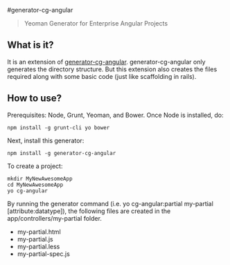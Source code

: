 #generator-cg-angular

>Yeoman Generator for Enterprise Angular Projects

What is it?
-------------

It is an extension of [generator-cg-angular](https://github.com/cgross/generator-cg-angular).
generator-cg-angular only generates the directory structure. But this extension also creates the files required along with some basic code (just like scaffolding in rails).

How to use?
-------------

Prerequisites: Node, Grunt, Yeoman, and Bower.  Once Node is installed, do:

    npm install -g grunt-cli yo bower

Next, install this generator:

    npm install -g generator-cg-angular

To create a project:

    mkdir MyNewAwesomeApp
    cd MyNewAwesomeApp
    yo cg-angular

By running the generator command (i.e. yo cg-angular:partial my-partial [attribute:datatype]), the following files are created in the app/controllers/my-partial folder.
* my-partial.html
* my-partial.js
* my-partial.less
* my-partial-spec.js